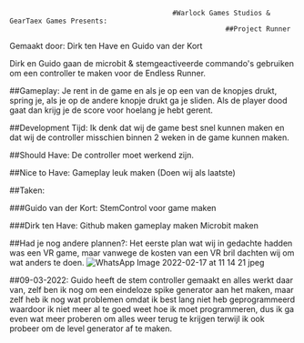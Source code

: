                                             #Warlock Games Studios & GearTaex Games Presents:
                                                         ##Project Runner

Gemaakt door: Dirk ten Have en Guido van der Kort



Dirk en Guido gaan de microbit & stemgeactiveerde commando's gebruiken om een controller te maken voor de Endless Runner.

##Gameplay: 
Je rent in de game en als je op een van de knopjes drukt, spring je, als je op de andere knopje drukt ga je sliden. Als de player dood gaat dan 
krijg je de score voor hoelang je hebt gerent.

##Development Tijd: 
Ik denk dat wij de game best snel kunnen maken en dat wij de controller misschien binnen 2 weken in de game kunnen maken.

##Should Have: 
De controller moet werkend zijn.

##Nice to Have: 
Gameplay leuk maken (Doen wij als laatste)

##Taken: 

###Guido van der Kort: 
StemControl voor game maken

###Dirk ten Have: 
Github maken 
gameplay maken 
Microbit maken

##Had je nog andere plannen?: 
Het eerste plan wat wij in gedachte hadden was een VR game, maar vanwege de kosten van een VR bril dachten wij om wat anders te doen.
 ![WhatsApp Image 2022-02-17 at 11 14 21 jpeg](https://user-images.githubusercontent.com/47526227/154455205-e952a146-8766-450f-9d97-6cad3825b2f2.png)
 
##09-03-2022:
Guido heeft de stem controller gemaakt en alles werkt daar van, zelf ben ik nog om een eindeloze spike generator aan het maken, maar zelf heb ik nog wat problemen
omdat ik best lang niet heb geprogrammeerd waardoor ik niet meer al te goed weet hoe ik moet programmeren, dus ik ga even wat meer proberen om alles weer terug te 
krijgen terwijl ik ook probeer om de level generator af te maken.

